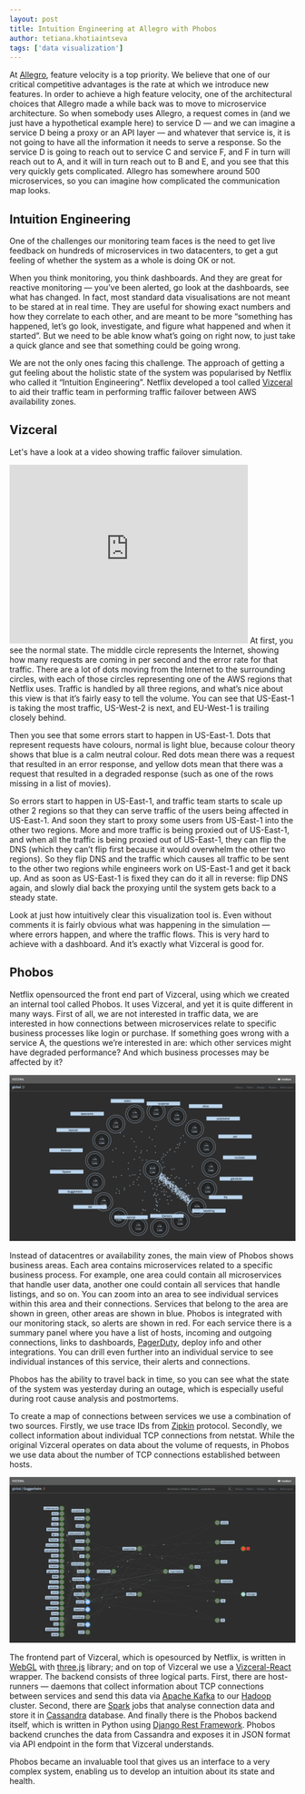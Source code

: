 ```yaml
---
layout: post
title: Intuition Engineering at Allegro with Phobos
author: tetiana.khotiaintseva
tags: ['data visualization']
---
```


At [Allegro](https://allegro.tech), feature velocity is a top priority. We believe that one of our critical competitive advantages
is the rate at which we introduce new features. In order to achieve a high feature velocity, one of the architectural
choices that Allegro made a while back was to move to microservice architecture. So when somebody uses Allegro, a
request comes in (and we just have a hypothetical example here) to service D — and we can imagine a service D being a
proxy or an API layer — and whatever that service is, it is not going to have all the information it needs to serve a
response. So the service D is going to reach out to service C and service F, and F in turn will reach out to A, and it
will in turn reach out to B and E, and you see that this very quickly gets complicated.  Allegro has somewhere around
500 microservices, so you can imagine how complicated the communication map looks.

## Intuition Engineering
One of the challenges our monitoring team faces is the need to get live feedback on hundreds of microservices in two
datacenters, to get a gut feeling of whether the system as a whole is doing OK or not.

When you think monitoring, you think dashboards. And they are great for reactive monitoring — you’ve been alerted, go
look at the dashboards, see what has changed. In fact, most standard data visualisations are not meant to be stared at
in real time. They are useful for showing exact numbers and how they correlate to each other, and are meant to be more
“something has happened, let’s go look, investigate, and figure what happened and when it started”. But we need to be
able know what’s going on right now, to just take a quick glance and see that something could be going wrong.

We are not the only ones facing this challenge. The approach of getting a gut feeling about the holistic state of
the system was popularised by Netflix who called it “Intuition Engineering”. Netflix developed a tool called
[Vizceral](https://github.com/Netflix/vizceral) to aid their traffic team in performing traffic failover between AWS
availability zones.

## Vizceral
Let's have a look at a video showing traffic failover simulation.

<iframe height="315"  width="420" src="https://www.youtube.com/embed/KVbTjlZ0sfE" frameborder="0" allowfullscreen></iframe>
</div></div>
At first, you see the normal state. The middle circle represents the Internet, showing how many requests are coming in
per second and the error rate for that traffic. There are a lot of dots moving from the Internet to the surrounding
circles, with each of those circles representing one of the AWS regions that Netflix uses. Traffic is handled by all
three regions, and what’s nice about this view is that it’s fairly easy to tell the volume. You can see that US-East-1
is taking the most traffic, US-West-2 is next, and EU-West-1 is trailing closely behind.

Then you see that some errors start to happen in US-East-1. Dots that represent requests have colours, normal is
light blue, because colour theory shows that blue is a calm neutral colour. Red dots mean there was a request that
resulted in an error response, and yellow dots mean that there was a request that resulted in a degraded response (such
as one of the rows missing in a list of movies).

So errors start to happen in US-East-1, and traffic team starts to scale up other 2 regions so that they can serve
traffic of the users being affected in US-East-1. And soon they start to proxy some users from US-East-1 into the
other two regions. More and more traffic is being proxied out of US-East-1, and when all the traffic is being proxied
out of US-East-1, they can flip the DNS (which they can’t flip first because it would overwhelm the other two regions).
So they flip DNS and the traffic which causes all traffic to be sent to the other two regions while engineers work on
US-East-1 and get it back up. And as soon as US-East-1 is fixed they can do it all in reverse: flip DNS again, and
slowly dial back the proxying until the system gets back to a steady state.

Look at just how intuitively clear this visualization tool is. Even without comments it is fairly obvious what was
happening in the simulation — where errors happen, and where the traffic flows. This is very hard to achieve with a
dashboard. And it’s exactly what Vizceral is good for.

## Phobos
Netflix opensourced the front end part of Vizceral, using which we created an internal tool called Phobos. It uses
Vizceral, and yet it is quite different in many ways. First of all, we are not interested in traffic data,
we are interested in how connections between microservices relate to specific business processes like login or purchase.
If something goes wrong with a service A, the questions we’re interested in are: which other services might have
degraded performance? And which business processes may be affected by it?

![Phobos area view](/assets/img/articles/2018-04-04-intuition-engineering-at-allegro-with-phobos/areas.png)

Instead of datacentres or availability zones, the main view of Phobos shows business areas. Each area contains
microservices related to a specific business process. For example, one area could contain all microservices that handle
user data, another one could contain all services that handle listings, and so on. You can zoom into an area to see
individual services within this area and their connections. Services that belong to the area are shown in green, other
areas are shown in blue. Phobos is integrated with our monitoring stack, so alerts are shown in red. For each service
there is a summary panel where you have a list of hosts, incoming and outgoing connections, links to dashboards,
[PagerDuty](https://www.pagerduty.com/), deploy info and other integrations. You can drill even further into an
individual service to see individual instances of this service, their alerts and connections.

Phobos has the ability to travel back in time, so you can see what the state of the system was yesterday during an
outage, which is especially useful during root cause analysis and postmortems.

To create a map of connections between services we use a combination of two sources. Firstly, we use trace IDs from
[Zipkin](https://zipkin.io/) protocol. Secondly, we collect information about individual TCP connections from netstat.
While the original Vizceral operates on data about the volume of requests, in Phobos we use data about the number of TCP
connections established between hosts.

![Phobos service view](/assets/img/articles/2018-04-04-intuition-engineering-at-allegro-with-phobos/services.png)

The frontend part of Vizceral, which is opesourced by Netflix, is written in [WebGL](https://developer.mozilla.org/en-US/docs/Web/API/WebGL_API)
with [three.js](https://threejs.org/) library; and on top of Vizceral we use a [Vizceral-React](https://github.com/Netflix/vizceral-react)
wrapper. The backend consists of three logical parts. First, there are host-runners — daemons that collect information
about TCP connections between services and send this data via [Apache Kafka](https://kafka.apache.org/) to our
[Hadoop](http://hadoop.apache.org/) cluster. Second, there are [Spark](https://spark.apache.org/) jobs that analyse
connection data and store it in [Cassandra](http://cassandra.apache.org/) database. And finally there is the Phobos
backend itself, which is written in Python using [Django Rest Framework](http://www.django-rest-framework.org/). Phobos
backend crunches the data from Cassandra and exposes it in JSON format via API endpoint in the form that Vizceral
understands.

Phobos became an invaluable tool that gives us an interface to a very complex system, enabling us to develop
an intuition about its state and health.
